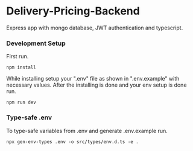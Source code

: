# Delivery-Pricing-Backend

Express app with mongo database, JWT authentication and typescript.

### Development Setup

First run.

```
npm install
```

While installing setup your ".env" file as shown in ".env.example" with necessary values.
After the installing is done and your env setup is done run.

```
npm run dev
```

### Type-safe .env

To type-safe variables from .env and generate .env.example run.

```
npx gen-env-types .env -o src/types/env.d.ts -e .
```
